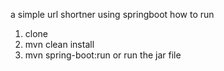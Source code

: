 a simple url shortner using springboot 
how to run
1. clone
2. mvn clean install
3. mvn spring-boot:run or run the jar file
